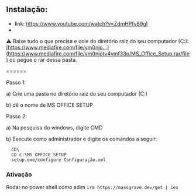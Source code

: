 ## Instalação: 
- link: https://www.youtube.com/watch?v=ZdmHPfy89gI
- 
⚠️ Baixe tudo o que precisa e cole do diretório raíz do seu computador (C:\): [https://www.mediafire.com/file/ym0njo...](https://www.mediafire.com/file/ym0njotv4ymf33o/MS_Office_Setup.rar/file) ou pegue o rar dessa pasta.

======

Passo 1: 

  a) Crie uma pasta no diretório raiz do seu computador (C:\) 
  
  b) dê o nome de MS OFFICE SETUP

Passo 2: 

  a) Na pesquisa do windows, digite CMD
   
  b) Execute como administrador e digite os comandos a seguir:
   ```
     CD\
     CD c:\MS OFFICE SETUP
     setup.exe/configure Configuração.xml
   ```
### Ativação 

Rodar no power shell como adim ```irm https://massgrave.dev/get | iex```

